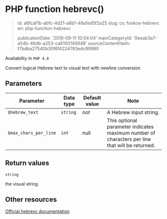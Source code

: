 PHP function hebrevc()
======================

> id: a6fcaf1b-abfc-4d21-a8b1-48a1ed5f2a25
> slug:
> 	cs: funkce-hebrevc
> 	en: php-function-hebrevc
> 
> publicationDate: '2019-09-11 10:04:04'
> mainCategoryId: '0eeab3a7-a54b-46db-a253-ca6100145648'
> sourceContentHash: f7bdba27540b30f6f4224783edc89990

Availability in `PHP 4.0`

Convert logical Hebrew text to visual text with newline conversion


Parameters
--------------

| Parameter | Data type | Default value | Note |
|-----|-----|-----|-----|
| `$hebrew_text` | `string` | *not* | A Hebrew input string. |
| `$max_chars_per_line` | `int` | null | This optional parameter indicates maximum number of characters per line that will be returned. |


Return values
----------------

`string`

the visual string.

Other resources
------------

[Official hebrevc documentation](https://www.php.net/manual/en/function.hebrevc.php)
